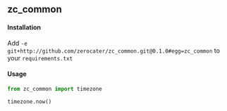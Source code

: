 ## zc_common

#### Installation
Add `-e git+http://github.com/zerocater/zc_common.git@0.1.0#egg=zc_common` to your `requirements.txt`

#### Usage

```python
from zc_common import timezone

timezone.now()
```

